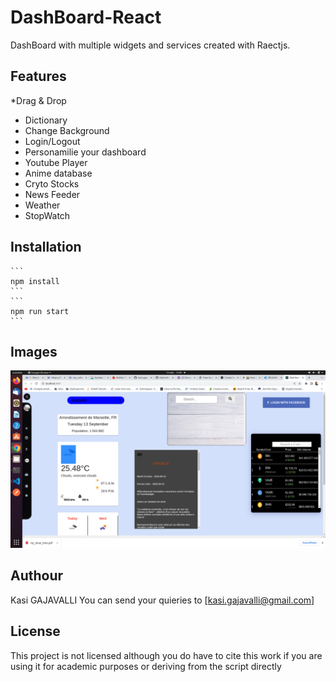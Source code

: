 # DashBoard-React
DashBoard with multiple widgets and services created with Raectjs.

## Features
*Drag & Drop
* Dictionary
* Change Background
* Login/Logout
* Personamilie your dashboard
* Youtube Player
* Anime database
* Cryto Stocks
* News Feeder
* Weather 
* StopWatch

## Installation

    ```
    npm install
    ```
    ```
    npm run start
    ```
## Images

![Homepage](screenshot1.png?raw=true "Homepage")

## Authour

Kasi GAJAVALLI
You can send your quieries to [kasi.gajavalli@gmail.com]

## License

This project is not licensed although you do have to cite this work if you are using it for academic purposes or deriving from the script directly